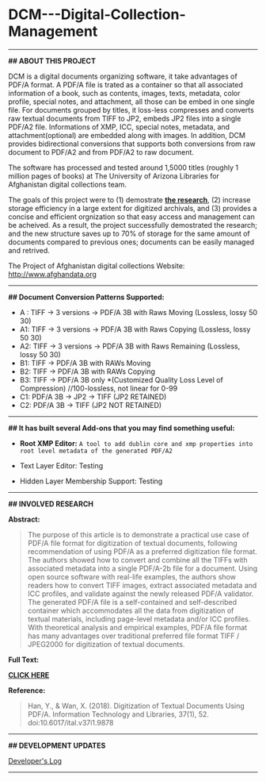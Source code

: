 # DCM---Digital-Collection-Management
***

**## ABOUT THIS PROJECT**

DCM is a digital documents organizing software, it take advantages of PDF/A format. A PDF/A file is trated as a container so that all associated information of a book, such as contents, images, texts, metadata, color profile, special notes, and attachment, all those can be embed in one single file. For documents grouped by titles, it loss-less compresses and converts raw textual documents from TIFF to JP2, embeds JP2 files into a single PDF/A2 file. Informations of XMP, ICC, special notes, metadata, and attachment(optional) are embedded along with images. In addition, DCM provides bidirectional conversions that supports both conversions from raw document to PDF/A2 and from PDF/A2 to raw document. 

The software has processed and tested around 1,5000 titles (roughly 1 million pages of books) at The University of Arizona Libraries for Afghanistan digital collections team.

The goals of this project were to (1) demostrate **[the research](https://ejournals.bc.edu/ojs/index.php/ital/article/view/9878/pdf)**, (2) increase storage efficiency in a large extent for digitized archivals, and (3) provides a concise and efficient orgnization so that easy access and management can be acheived. As a result, the project successfully demostrated the research; and the new structure saves up to 70% of storage for the same amount of documents compared to previous ones; documents can be easily managed and retrived.

The Project of Afghanistan digital collections Website:  http://www.afghandata.org

***

**## Document Conversion Patterns Supported:**

* A : TIFF -> 3 versions -> PDF/A 3B with Raws Moving (Lossless, lossy 50 30) 
* A1: TIFF -> 3 versions -> PDF/A 3B with Raws Copying (Lossless, lossy 50 30) 
* A2: TIFF -> 3 versions -> PDF/A 3B with Raws Remaining (Lossless, lossy 50 30) 
* B1: TIFF -> PDF/A 3B with RAWs Moving
* B2: TIFF -> PDF/A 3B with RAWs Copying
* B3: TIFF -> PDF/A 3B only 	*(Customized Quality Loss Level of Compression) //100-lossless, not linear for 0-99
* C1: PDF/A 3B -> JP2 -> TIFF (JP2 RETAINED)
* C2: PDF/A 3B -> TIFF (JP2 NOT RETAINED)


***

**## It has built several Add-ons that you may find something useful:**

* **Root XMP Editor:** `A tool to add dublin core and xmp properties into root level metadata of the generated PDF/A2`

* Text Layer Editor: Testing

* Hidden Layer Membership Support: Testing

***

**## INVOLVED RESEARCH**

**Abstract:**

> The purpose of this article is to demonstrate a practical use case of PDF/A file format for digitization of textual documents, following recommendation of using PDF/A as a preferred digitization file format. The authors showed how to convert and combine all the TIFFs with associated metadata into a single PDF/A-2b file for a document. Using open source software with real-life examples, the authors show readers how to convert TIFF images, extract associated metadata and ICC profiles, and validate against the newly released PDF/A validator. The generated PDF/A file is a self-contained and self-described container which accommodates all the data from digitization of textual materials, including page-level metadata and/or ICC profiles. With theoretical analysis and empirical examples, PDF/A file format has many advantages over traditional preferred file format TIFF / JPEG2000 for digitization of textual documents.

**Full Text:** 

**[CLICK HERE](https://ejournals.bc.edu/ojs/index.php/ital/article/view/9878/pdf)**

**Reference:**
> Han, Y., & Wan, X. (2018). Digitization of Textual Documents Using PDF/A. Information Technology and Libraries, 37(1), 52. doi:10.6017/ital.v37i1.9878


***
**## DEVELOPMENT UPDATES**

[Developer's Log](https://github.com/wwanxh/DCM---Digital-Collection-Management/wiki/Developer-Logs)


***
